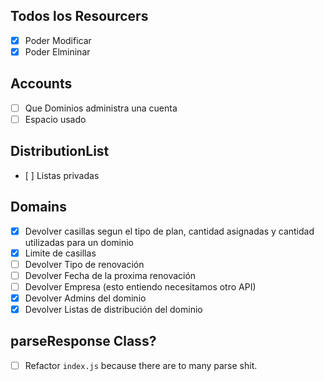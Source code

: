 ## Todos los Resourcers

* [X] Poder Modificar
* [X] Poder Elmininar

## Accounts

* [ ] Que Dominios administra una cuenta
* [ ] Espacio usado

## DistributionList

* [ ] Listas privadas

## Domains

* [X] Devolver casillas segun el tipo de plan, cantidad asignadas y cantidad utilizadas para un dominio
* [X] Limite de casillas
* [ ] Devolver Tipo de renovación
* [ ] Devolver Fecha de la proxima renovación
* [ ] Devolver Empresa (esto entiendo necesitamos otro API)
* [X] Devolver Admins del dominio
* [X] Devolver Listas de distribución del dominio

## parseResponse Class?

* [ ] Refactor `index.js` because there are to many parse shit.
